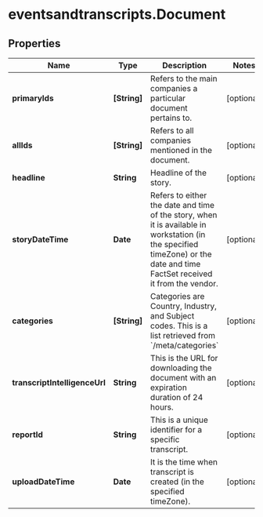 # eventsandtranscripts.Document

## Properties

Name | Type | Description | Notes
------------ | ------------- | ------------- | -------------
**primaryIds** | **[String]** | Refers to the main companies a particular document pertains to. | [optional] 
**allIds** | **[String]** | Refers to all companies mentioned in the document.  | [optional] 
**headline** | **String** | Headline of the story. | [optional] 
**storyDateTime** | **Date** | Refers to either the date and time of the story, when it is available in workstation (in the specified timeZone) or the date and time FactSet received it from the vendor. | [optional] 
**categories** | **[String]** | Categories are Country, Industry, and Subject codes. This is a list retrieved from &#x60;/meta/categories&#x60; | [optional] 
**transcriptIntelligenceUrl** | **String** | This is the URL for downloading the document with an expiration duration of 24 hours. | [optional] 
**reportId** | **String** | This is a unique identifier for a specific transcript. | [optional] 
**uploadDateTime** | **Date** | It is the time when transcript is created (in the specified timeZone).                     | [optional] 



